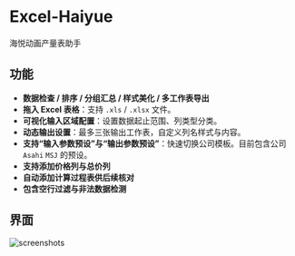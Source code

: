 # Excel-Haiyue
海悦动画产量表助手

## 功能
- **数据检查 / 排序 / 分组汇总 / 样式美化 / 多工作表导出**
- **拖入 Excel 表格**：支持 `.xls` / `.xlsx` 文件。
- **可视化输入区域配置**：设置数据起止范围、列类型分类。
- **动态输出设置**：最多三张输出工作表，自定义列名样式与内容。
- **支持“输入参数预设”与“输出参数预设”**：快速切换公司模板。目前包含公司 `Asahi` `MSJ` 的预设。
- **支持添加价格列与总价列**
- **自动添加计算过程表供后续核对**
- **包含空行过滤与非法数据检测**

## 界面
![screenshots](https://github-production-user-asset-6210df.s3.amazonaws.com/213094583/459314503-cc2bd1c1-4548-44e7-8247-61e186332916.png?X-Amz-Algorithm=AWS4-HMAC-SHA256&X-Amz-Credential=AKIAVCODYLSA53PQK4ZA%2F20250626%2Fus-east-1%2Fs3%2Faws4_request&X-Amz-Date=20250626T083852Z&X-Amz-Expires=300&X-Amz-Signature=ed23cb080a5036462de62516148a72c19e18d360a0c3d0b976c0e4c28acd34ad&X-Amz-SignedHeaders=host)
